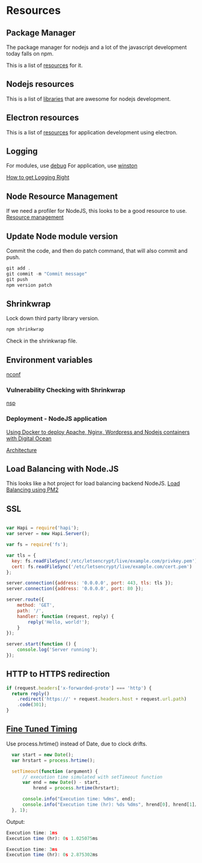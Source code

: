 # Resources

## Package Manager

The package manager for nodejs and a lot of the javascript development
today falls on npm.

This is a list of [resources](https://github.com/sindresorhus/awesome-npm)
for it.

## Nodejs resources

This is a list of [libraries](https://github.com/sindresorhus/awesome-nodejs)
that are awesome for nodejs development.

## Electron resources

This is a list of [resources](https://github.com/sindresorhus/awesome-electron)
for application development using electron.

## Logging

For modules, use [debug](https://www.npmjs.com/package/debug)
For application, use [winston](https://www.npmjs.com/package/winston)

[How to get Logging Right](https://blog.risingstack.com/node-js-logging-tutorial/?utm_source=nodeweekly&utm_medium=email)

## Node Resource Management

If we need a profiler for NodeJS, this looks to be a good resource to use.
[Resource management](https://www.npmjs.com/package/nodegrind)

## Update Node module version

Commit the code, and then do patch command, that will also commit and push.

```js
git add .
git commit -m "Commit message"
git push
npm version patch
```

## Shrinkwrap

Lock down third party library version.

```js
npm shrinkwrap
```

Check in the shrinkwrap file.

## Environment variables

[nconf](https://github.com/indexzero/nconf)

### Vulnerability Checking with Shrinkwrap

[nsp](https://www.npmjs.com/package/nsp)

### Deployment - NodeJS application

[Using Docker to deploy Apache, Nginx, Wordpress and Nodejs containers with Digital Ocean](https://www.youtube.com/watch?v=1OLyXJJPBSA)

[Architecture](http://www.dwmkerr.com/learn-docker-by-building-a-microservice/)

## Load Balancing with Node.JS

This looks like a hot project for load balancing backend NodeJS.
[Load Balancing using PM2](https://www.npmjs.com/package/pm2)

## SSL

```js

var Hapi = require('hapi');
var server = new Hapi.Server();

var fs = require('fs');

var tls = {
  key: fs.readFileSync('/etc/letsencrypt/live/example.com/privkey.pem'),
  cert: fs.readFileSync('/etc/letsencrypt/live/example.com/cert.pem')
};

server.connection({address: '0.0.0.0', port: 443, tls: tls });
server.connection({address: '0.0.0.0', port: 80 });

server.route({
    method: 'GET',
    path: '/',
    handler: function (request, reply) {
        reply('Hello, world!');
    }
});

server.start(function () {
    console.log('Server running');
});
```

## HTTP to HTTPS redirection

```js
if (request.headers['x-forwarded-proto'] === 'http') {
  return reply()
    .redirect('https://' + request.headers.host + request.url.path)
    .code(301);
}
```

## [Fine Tuned Timing](https://blog.tompawlak.org/measure-execution-time-nodejs-javascript)

Use process.hrtime() instead of Date, due to clock drifts.

```js
  var start = new Date();
  var hrstart = process.hrtime();

  setTimeout(function (argument) {
      // execution time simulated with setTimeout function
      var end = new Date() - start,
          hrend = process.hrtime(hrstart);

      console.info("Execution time: %dms", end);
      console.info("Execution time (hr): %ds %dms", hrend[0], hrend[1]/1000000);
  }, 1);
```

Output:

```js
Execution time: 1ms
Execution time (hr): 0s 1.025075ms

Execution time: 3ms
Execution time (hr): 0s 2.875302ms
```
